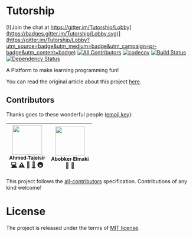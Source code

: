 # Tutorship

[![Join the chat at https://gitter.im/Tutorship/Lobby](https://badges.gitter.im/Tutorship/Lobby.svg)](https://gitter.im/Tutorship/Lobby?utm_source=badge&utm_medium=badge&utm_campaign=pr-badge&utm_content=badge)
[![All Contributors](https://img.shields.io/badge/all_contributors-2-orange.svg?style=flat-square)](#contributors)
[![codecov](https://codecov.io/gh/tutorship/tutorship/branch/master/graph/badge.svg)](https://codecov.io/gh/tutorship/tutorship)
[![Build Status](https://travis-ci.org/tutorship/tutorship.svg?branch=master)](https://travis-ci.org/tutorship/tutorship)
[![Dependency Status](https://gemnasium.com/badges/github.com/tutorship/tutorship.svg)](https://gemnasium.com/github.com/tutorship/tutorship)

A Platform to make learning programming fun!

You can read the original article about this project [here](https://medium.com/@ahmedtaj/git-powered-interactive-programming-tutorials-3e6fbfec503c).


## Contributors

Thanks goes to these wonderful people ([emoji key](https://github.com/kentcdodds/all-contributors#emoji-key)):

<!-- Possible contribution types are:
  code: 💻
  plugin: 🔌
  tool: 🔧
  infra: 🚇
  doc: 📖
  translation: 🌍
  question: 💬
  test: ⚠️
  bug: 🐛
  example: 💡
  blog: 📝
  tutorial: ✅
  video: 📹
  talk: 📢
  design: 🎨
  review: 👀
  financial: 💵
  fundingFinding: 🔍
  eventOrganizing: 📋
-->

<!-- ALL-CONTRIBUTORS-LIST:START - Do not remove or modify this section -->
| [<img src="https://avatars2.githubusercontent.com/u/12673605?v=3" width="80px;"/><br /><sub>Ahmed Tajelsir</sub>](https://github.com/ahmed-taj)<br />[💻](https://github.com/tutorship/tutorship/commits?author=ahmed-taj) [⚠️](https://github.com/tutorship/tutorship/commits?author=ahmed-taj) 🎨 [📖](https://github.com/tutorship/tutorship/commits?author=ahmed-taj) 🚇 | [<img src="https://avatars2.githubusercontent.com/u/27720566?v=3" width="80px;"/><br /><sub>Abobker Elmaki</sub>](https://github.com/abobkerElmaki)<br />🎨 👀 |
| :---: | :---: |
<!-- ALL-CONTRIBUTORS-LIST:END -->

This project follows the [all-contributors](https://github.com/kentcdodds/all-contributors) specification. Contributions of any kind welcome!

# License

The project is released under the terms of [MIT license](./LICENSE).
